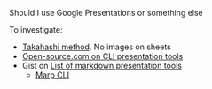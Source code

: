 Should I use Google Presentations or something else

To investigate:
* [Takahashi method](https://en.wikipedia.org/wiki/Takahashi_method). No images on sheets
* [Open-source.com on CLI presentation tools](https://opensource.com/article/19/8/command-line-presentation-tools)
* Gist on [List of markdown presentation tools](https://gist.github.com/johnloy/27dd124ad40e210e91c70dd1c24ac8c8)
  * [Marp CLI](https://github.com/yhatt/marp-cli-example)
